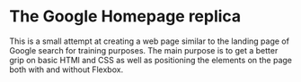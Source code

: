 # The Google Homepage replica

This is a small attempt at creating a web page similar to the landing page of Google search for training purposes.
The main purpose is to get a better grip on basic HTMl and CSS as well as positioning the elements on the page both with and without Flexbox.
